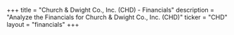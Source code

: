 +++
title = "Church & Dwight Co., Inc. (CHD) - Financials"
description = "Analyze the Financials for Church & Dwight Co., Inc. (CHD)"
ticker = "CHD"
layout = "financials"
+++


